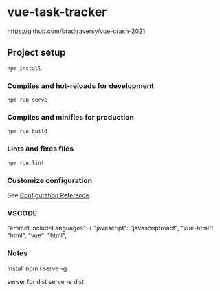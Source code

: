# vue-task-tracker
https://github.com/bradtraversy/vue-crash-2021
## Project setup
```
npm install
```

### Compiles and hot-reloads for development
```
npm run serve
```

### Compiles and minifies for production
```
npm run build
```

### Lints and fixes files
```
npm run lint
```

### Customize configuration
See [Configuration Reference](https://cli.vuejs.org/config/).


### VSCODE
"emmet.includeLanguages": {
        "javascript": "javascriptreact",
        "vue-html": "html",
        "vue": "html",

### Notes
Install 
npm i serve -g 

server for dist
serve -s dist 